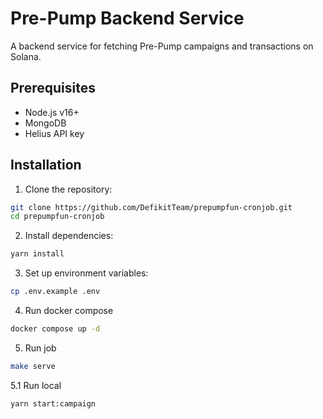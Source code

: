 # Pre-Pump Backend Service

A backend service for fetching Pre-Pump campaigns and transactions on Solana.

## Prerequisites

- Node.js v16+
- MongoDB
- Helius API key

## Installation

1. Clone the repository:
```bash
git clone https://github.com/DefikitTeam/prepumpfun-cronjob.git
cd prepumpfun-cronjob
```

2. Install dependencies:
```bash
yarn install
```

3. Set up environment variables:

```bash
cp .env.example .env
```

4. Run docker compose

```bash
docker compose up -d
```

5. Run job

```bash
make serve
```

5.1 Run local

```bash
yarn start:campaign
```


